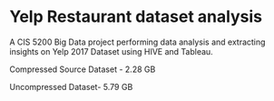 # Yelp Restaurant dataset analysis
A CIS 5200 Big Data project performing data analysis and extracting insights on Yelp 2017 Dataset using HIVE and Tableau.

Compressed Source Dataset - 2.28 GB

Uncompressed Dataset- 5.79 GB
